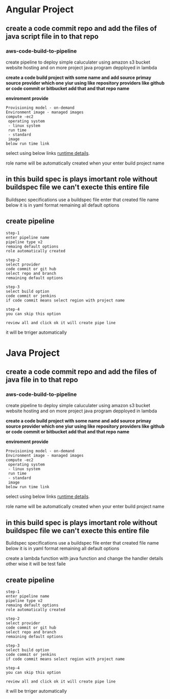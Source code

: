 # Angular Project

## create a code commit repo and add the files of java script file in to that repo

### aws-code-build-to-pipeline
create pipeline to deploy simple caluculater using amazon s3 bucket website hosting and on more project java program depployed in lambda


**create a code build project with some name and add source primay source provider which one yiur using like repository providers like github or code commit or bitbucket add that and that repo name**

**enviroment provide**
```
Provisioning model - on-demand
Environment image - managed images
compute -ec2
 operating system
 - linux system
 run time
 - standard
 image
below run time link
```
 select using below links
[runtime details](https://docs.aws.amazon.com/codebuild/latest/userguide/build-spec-ref.html/).

role name will be automatically created when your enter build project name

## in this build spec is plays imortant role without buildspec file we can't execte this entire file

Buildspec specifications
use a buildspec file
enter that created file name below it is in yaml format  remaining all default options

## create pipeline
```
step-1
enter pipeline name
pipeline type v2
remaing default options
role automatically created

step-2
select provider
code commit or git hub
select repo and branch
remaining default options

step-3
select build option
code commit or jenkins
if code commit means select region with project name

step-4
you can skip this option

review all and click ok it will create pipe line
```
it will be trriger  automatically 


# Java Project

## create a code commit repo and add the files of java file in to that repo

### aws-code-build-to-pipeline
create pipeline to deploy simple caluculater using amazon s3 bucket website hosting and on more project java program depployed in lambda


**create a code build project with some name and add source primay source provider which one yiur using like repository providers like github or code commit or bitbucket add that and that repo name**

**enviroment provide**
```
Provisioning model - on-demand
Environment image - managed images
compute -ec2
 operating system
 - linux system
 run time
 - standard
 image
below run time link
```
 select using below links
[runtime details](https://docs.aws.amazon.com/codebuild/latest/userguide/build-spec-ref.html/).

role name will be automatically created when your enter build project name

## in this build spec is plays imortant role without buildspec file we can't execte this entire file

Buildspec specifications
use a buildspec file
enter that created file name below it is in yaml format  remaining all default options

create a lambda function with java function and change the handler details other wise it will be test faile

## create pipeline
```
step-1
enter pipeline name
pipeline type v2
remaing default options
role automatically created

step-2
select provider
code commit or git hub
select repo and branch
remaining default options

step-3
select build option
code commit or jenkins
if code commit means select region with project name

step-4
you can skip this option

review all and click ok it will create pipe line
```

it will be trriger  automatically 
